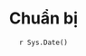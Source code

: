 ---
title : "Chuẩn bị"
date : "`r Sys.Date()`"
weight : 1
chapter : false
pre : " <b> 6.1 </b> "
---